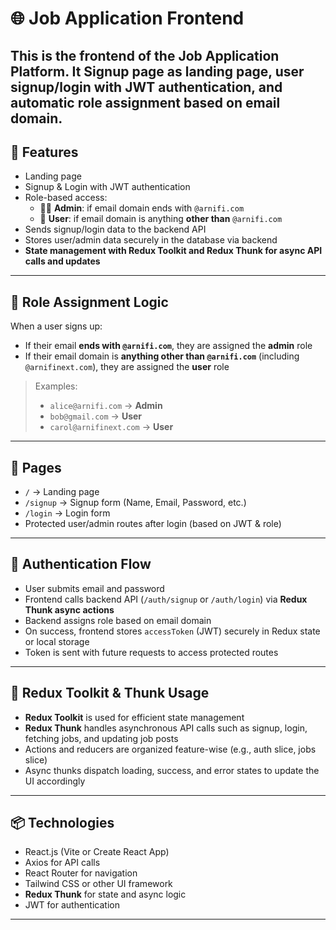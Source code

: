 # 🌐 Job Application Frontend

This is the **frontend** of the Job Application Platform. It Signup page as landing page, user signup/login with **JWT authentication**, and automatic **role assignment** based on email domain.
---
## 📌 Features

- Landing page  
- Signup & Login with JWT authentication  
- Role-based access:  
  - 👨‍💼 **Admin**: if email domain ends with `@arnifi.com`  
  - 🙋 **User**: if email domain is anything **other than** `@arnifi.com`  
- Sends signup/login data to the backend API  
- Stores user/admin data securely in the database via backend  
- **State management with Redux Toolkit and Redux Thunk for async API calls and updates**

---
## 🧠 Role Assignment Logic
When a user signs up:

- If their email **ends with `@arnifi.com`**, they are assigned the **admin** role  
- If their email domain is **anything other than `@arnifi.com`** (including `@arnifinext.com`), they are assigned the **user** role

> Examples:  
> - `alice@arnifi.com` → **Admin**  
> - `bob@gmail.com` → **User**  
> - `carol@arnifinext.com` → **User**

---

## 🧪 Pages

- `/` → Landing page  
- `/signup` → Signup form (Name, Email, Password, etc.)  
- `/login` → Login form  
- Protected user/admin routes after login (based on JWT & role)

---

## 🔐 Authentication Flow

- User submits email and password  
- Frontend calls backend API (`/auth/signup` or `/auth/login`) via **Redux Thunk async actions**  
- Backend assigns role based on email domain  
- On success, frontend stores `accessToken` (JWT) securely in Redux state or local storage  
- Token is sent with future requests to access protected routes

---

## 🔄 Redux Toolkit & Thunk Usage

- **Redux Toolkit** is used for efficient state management  
- **Redux Thunk** handles asynchronous API calls such as signup, login, fetching jobs, and updating job posts  
- Actions and reducers are organized feature-wise (e.g., auth slice, jobs slice)  
- Async thunks dispatch loading, success, and error states to update the UI accordingly

---

## 📦 Technologies

- React.js (Vite or Create React App)  
- Axios for API calls  
- React Router for navigation  
- Tailwind CSS or other UI framework  
- **Redux Thunk** for state and async logic  
- JWT for authentication

---

